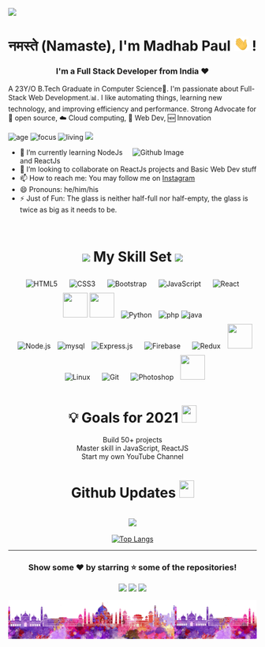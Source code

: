 ![](https://raw.githubusercontent.com/halfrost/halfrost/master/icons/header_.png)

<h1 align="center"> नमस्ते (Namaste), I'm Madhab Paul <img src="https://raw.githubusercontent.com/ABSphreak/ABSphreak/master/gifs/Hi.gif" width="30px"> ! </h1>

<h3 align="center">I'm a Full Stack Developer from India ❤</h3>
  
A 23Y/O B.Tech Graduate in Computer Science🎯. I'm passionate about Full-Stack Web Development.:bar_chart:. I like automating things, learning new technology, and improving efficiency and performance. Strong Advocate for 📜 open source, :cloud: Cloud computing, 🚀 Web Dev, :new: Innovation

![age](https://img.shields.io/badge/age-23-blue)
![focus](https://img.shields.io/badge/focus-FullStack-brightgreen)
![living](https://img.shields.io/badge/living-India-3c9)
![](https://komarev.com/ghpvc/?username=madhabpaul&color=FF6700)

<img width="50%" align="right" alt="Github Image" src="https://raw.githubusercontent.com/onimur/.github/master/.resources/git-header.svg" />

- 🌱 I’m currently learning NodeJs and ReactJs
- 👯 I’m looking to collaborate on ReactJs projects and Basic Web Dev stuff
- 📫 How to reach me: You may follow me on [Instagram](https://www.instagram.com/madhabpaul) 
- 😄 Pronouns: he/him/his
- ⚡ Just of Fun: The glass is neither half-full nor half-empty, the glass is twice as big as it needs to be. 
<br />


<div align="center">
 <h1> <b> <img src="https://media.giphy.com/media/2Ygy0khwewLgMSYM0t/giphy.gif" height="30px" width-"30px"> My Skill Set
 <img src="https://media.giphy.com/media/2Ygy0khwewLgMSYM0t/giphy.gif" height="30px" width-"30px"> </b> </h1>
  <div>

<div align="center">

<img style="margin: 10px" src="https://profilinator.rishav.dev/skills-assets/html5-original-wordmark.svg" alt="HTML5" height="50" />
<img style="margin: 10px" src="https://profilinator.rishav.dev/skills-assets/css3-original-wordmark.svg" alt="CSS3" height="50" />
<img style="margin: 10px" src="https://profilinator.rishav.dev/skills-assets/bootstrap-plain.svg" alt="Bootstrap" height="50" />
<img style="margin: 10px" src="https://profilinator.rishav.dev/skills-assets/javascript-original.svg" alt="JavaScript" height="50" /> 
<img style="margin: 10px" src="https://profilinator.rishav.dev/skills-assets/react-original-wordmark.svg" alt="React" height="50" />  
  
<img src="https://cdn.iconscout.com/icon/free/png-512/c-programming-569564.png" height="50" width="50">
<img src="https://upload.wikimedia.org/wikipedia/commons/thumb/1/18/ISO_C%2B%2B_Logo.svg/306px-ISO_C%2B%2B_Logo.svg.png" height="50" width="50">
<img style="margin: 10px" src="https://profilinator.rishav.dev/skills-assets/python-original.svg" alt="Python" height="50" />
<img src="https://icon2.cleanpng.com/20180519/vva/kisspng-web-development-php-logo-mobile-app-development-5b00d8716cb255.4468608315267820654452.jpg" height="50" width="50" alt="php">
<img src="https://icon2.cleanpng.com/20180805/xwk/kisspng-logo-java-runtime-environment-programming-language-java-util-concurrentmodificationexception-%C3%96mer-5b6766aaf21ab4.3339227715335031469917.jpg" height="50" width="50" alt="java">

<br>

<img style="margin: 10px" src="https://profilinator.rishav.dev/skills-assets/nodejs-original-wordmark.svg" alt="Node.js" height="50" />
<img src="https://e7.pngegg.com/pngimages/637/970/png-clipart-mysql-enterprise-website-development-oracle-corporation-computer-programming-mysql-logo-blue-text.png" height="50" width="50" alt="mysql">
<img style="margin: 10px" src="https://profilinator.rishav.dev/skills-assets/express-original-wordmark.svg" alt="Express.js" height="50" />
<img style="margin: 10px" src="https://profilinator.rishav.dev/skills-assets/firebase.png" alt="Firebase" height="50" />
<img style="margin: 10px" src="https://profilinator.rishav.dev/skills-assets/redux-original.svg" alt="Redux" height="50" />

<img src="https://upload.wikimedia.org/wikipedia/commons/thumb/9/9a/Visual_Studio_Code_1.35_icon.svg/1024px-Visual_Studio_Code_1.35_icon.svg.png" height="50" width="50">
<img style="margin: 10px" src="https://profilinator.rishav.dev/skills-assets/linux-original.svg" alt="Linux" height="50" /> 
<img style="margin: 10px" src="https://git-scm.com/images/logos/downloads/Git-Icon-1788C.png" alt="Git" height="50" />
<img style="margin: 10px" src="https://profilinator.rishav.dev/skills-assets/photoshop-plain.svg" alt="Photoshop" height="50" />
<img src="https://upload.wikimedia.org/wikipedia/commons/thumb/f/fb/Adobe_Illustrator_CC_icon.svg/1200px-Adobe_Illustrator_CC_icon.svg.png" height="50" width="50">

</div>


<div align="center">
<h1> 💡 Goals for 2021 <img src="https://media.giphy.com/media/LRxOdTTyh43IVvTZNm/source.gif" width="30px" height="35px" /></h1>

Build 50+ projects
<br>
Master skill in JavaScript, ReactJS 
<br>
Start my own YouTube Channel 
</div>

<h1> <b>Github Updates <img src="https://media.giphy.com/media/cj87CxfRtrUifF3Ryk/giphy.gif" width="30px" height="35px"></b> </h1>
 

<br />



<img src="https://github-readme-stats-mu-dusky.vercel.app/api?username=madhabpaul&show_icons=true&theme=highcontrast&count_private=true&include_all_commits=true" />


<br>

 [![Top Langs](https://github-readme-stats-mu-dusky.vercel.app/api/top-langs/?username=madhabpaul&layout=compact&langs_count=8&theme=great-gatsby)](https://gitstats.me/madhabpaul) 


<hr>

<div align="center">


### Show some ❤️ by starring ⭐ some of the repositories!


[<img src="https://img.shields.io/badge/linkedin-%230077B5.svg?&style=for-the-badge&logo=linkedin&logoColor=white">](https://www.linkedin.com/in/madhabpaul/)
[<img src="https://img.shields.io/badge/instagram-%23E4405F.svg?&style=for-the-badge&logo=instagram&logoColor=white">](https://www.instagram.com/madhabpaul/?hl=en)
[<img src="https://img.shields.io/badge/facebook-%231877F2.svg?&style=for-the-badge&logo=facebook&logoColor=white">](https://www.facebook.com/madhabpaul07/)




</div>


![](https://raw.githubusercontent.com/madhabpaul/madhabpaul/master/media/footer.png)



